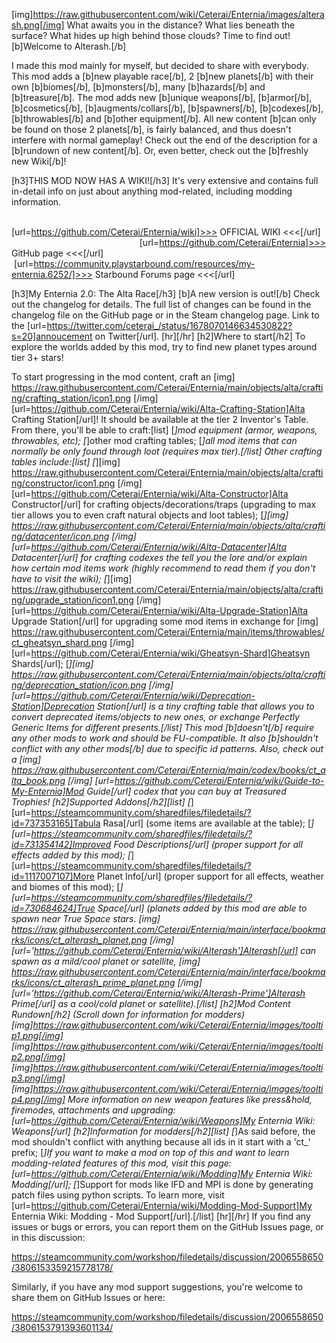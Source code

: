 [img]https://raw.githubusercontent.com/wiki/Ceterai/Enternia/images/alterash.png[/img]
What awaits you in the distance? What lies beneath the surface? What hides up high behind those clouds? Time to find out! [b]Welcome to Alterash.[/b]

I made this mod mainly for myself, but decided to share with everybody.
This mod adds a [b]new playable race[/b], 2 [b]new planets[/b] with their own [b]biomes[/b], [b]monsters[/b], many [b]hazards[/b] and [b]treasure[/b]. The mod adds new [b]unique weapons[/b], [b]armor[/b], [b]cosmetics[/b], [b]augments/collars[/b], [b]spawners[/b], [b]codexes[/b], [b]throwables[/b] and [b]other equipment[/b].
All new content [b]can only be found on those 2 planets[/b], is fairly balanced, and thus doesn't interfere with normal gameplay!
Check out the end of the description for a [b]rundown of new content[/b]. Or, even better, check out the [b]freshly new Wiki[/b]!

[h3]THIS MOD NOW HAS A WIKI![/h3]
It's very extensive and contains full in-detail info on just about anything mod-related, including modding information.

                                                    [url=https://github.com/Ceterai/Enternia/wiki]>>> OFFICIAL WIKI <<<[/url]
                                                      [url=https://github.com/Ceterai/Enternia]>>> GitHub page <<<[/url]
                                             [url=https://community.playstarbound.com/resources/my-enternia.6252/]>>> Starbound Forums page <<<[/url]

[h3]My Enternia 2.0: The Alta Race[/h3]
[b]A new version is out![/b] Check out the changelog for details.
The full list of changes can be found in the changelog file on the GitHub page or in the Steam changelog page.
Link to the [url=https://twitter.com/ceterai_/status/1678070146634530822?s=20]annoucement on Twitter[/url].
[hr][/hr]
[h2]Where to start[/h2]
To explore the worlds added by this mod, try to find new planet types around tier 3+ stars!

To start progressing in the mod content, craft an [img] https://raw.githubusercontent.com/Ceterai/Enternia/main/objects/alta/crafting/crafting_station/icon1.png [/img] [url=https://github.com/Ceterai/Enternia/wiki/Alta-Crafting-Station]Alta Crafting Station[/url]! It should be available at the tier 2 Inventor's Table.
From there, you'll be able to craft:[list]
[*]mod equipment (armor, weapons, throwables, etc);
[*]other mod crafting tables;
[*]all mod items that can normally be only found through loot (requires max tier).[/list]
Other crafting tables include:[list]
[*][img] https://raw.githubusercontent.com/Ceterai/Enternia/main/objects/alta/crafting/constructor/icon1.png [/img] [url=https://github.com/Ceterai/Enternia/wiki/Alta-Constructor]Alta Constructor[/url] for crafting objects/decorations/traps (upgrading to max tier allows you to even craft natural objects and loot tables);
[*][img] https://raw.githubusercontent.com/Ceterai/Enternia/main/objects/alta/crafting/datacenter/icon.png [/img] [url=https://github.com/Ceterai/Enternia/wiki/Alta-Datacenter]Alta Datacenter[/url] for crafting codexes the tell you the lore and/or explain how certain mod items work (highly recommend to read them if you don't have to visit the wiki);
[*][img] https://raw.githubusercontent.com/Ceterai/Enternia/main/objects/alta/crafting/upgrade_station/icon1.png [/img] [url=https://github.com/Ceterai/Enternia/wiki/Alta-Upgrade-Station]Alta Upgrade Station[/url] for upgrading some mod items in exchange for [img] https://raw.githubusercontent.com/Ceterai/Enternia/main/items/throwables/ct_gheatsyn_shard.png [/img][url=https://github.com/Ceterai/Enternia/wiki/Gheatsyn-Shard]Gheatsyn Shards[/url];
[*][img] https://raw.githubusercontent.com/Ceterai/Enternia/main/objects/alta/crafting/deprecation_station/icon.png [/img] [url=https://github.com/Ceterai/Enternia/wiki/Deprecation-Station]Deprecation Station[/url] is a tiny crafting table that allows you to convert deprecated items/objects to new ones, or exchange Perfectly Generic Items for different presents.[/list]
This mod [b]doesn't[/b] require any other mods to work and should be FU-compatible. It also [b]shouldn't conflict with any other mods[/b] due to specific id patterns.
Also, check out a [img] https://raw.githubusercontent.com/Ceterai/Enternia/main/codex/books/ct_alta_book.png [/img] [url=https://github.com/Ceterai/Enternia/wiki/Guide-to-My-Enternia]Mod Guide[/url] codex that you can buy at Treasured Trophies!
[h2]Supported Addons[/h2][list]
[*][url=https://steamcommunity.com/sharedfiles/filedetails/?id=737353165]Tabula Rasa[/url] (some items are available at the table);
[*][url=https://steamcommunity.com/sharedfiles/filedetails/?id=731354142]Improved Food Descriptions[/url] (proper support for all effects added by this mod);
[*][url=https://steamcommunity.com/sharedfiles/filedetails/?id=1117007107]More Planet Info[/url] (proper support for all effects, weather and biomes of this mod);
[*][url=https://steamcommunity.com/sharedfiles/filedetails/?id=730684624]True Space[/url] (planets added by this mod are able to spawn near True Space stars. [img] https://raw.githubusercontent.com/Ceterai/Enternia/main/interface/bookmarks/icons/ct_alterash_planet.png [/img] [url='https://github.com/Ceterai/Enternia/wiki/Alterash']Alterash[/url] can spawn as a mild/cool planet or satellite, [img] https://raw.githubusercontent.com/Ceterai/Enternia/main/interface/bookmarks/icons/ct_alterash_prime_planet.png [/img] [url='https://github.com/Ceterai/Enternia/wiki/Alterash-Prime']Alterash Prime[/url] as a cool/cold planet or satellite).[/list]
[h2]Mod Content Rundown[/h2]
(Scroll down for information for modders)
[img]https://raw.githubusercontent.com/wiki/Ceterai/Enternia/images/tooltip1.png[/img]
[img]https://raw.githubusercontent.com/wiki/Ceterai/Enternia/images/tooltip2.png[/img]
[img]https://raw.githubusercontent.com/wiki/Ceterai/Enternia/images/tooltip3.png[/img]
[img]https://raw.githubusercontent.com/wiki/Ceterai/Enternia/images/tooltip4.png[/img]
More information on new weapon features like press&hold, firemodes, attachments and upgrading: [url=https://github.com/Ceterai/Enternia/wiki/Weapons]My Enternia Wiki: Weapons[/url]
[h2]Information for modders[/h2][list]
[*]As said before, the mod shouldn't conflict with anything because all ids in it start with a 'ct_' prefix;
[*]If you want to make a mod on top of this and want to learn modding-related features of this mod, visit this page: [url=https://github.com/Ceterai/Enternia/wiki/Modding]My Enternia Wiki: Modding[/url];
[*]Support for mods like IFD and MPI is done by generating patch files using python scripts. To learn more, visit [url=https://github.com/Ceterai/Enternia/wiki/Modding-Mod-Support]My Enternia Wiki: Modding - Mod Support[/url].[/list]
[hr][/hr]
If you find any issues or bugs or errors, you can report them on the GitHub Issues page, or in this discussion:

https://steamcommunity.com/workshop/filedetails/discussion/2006558650/3806153359215778178/

Similarly, if you have any mod support suggestions, you're welcome to share them on GitHub Issues or here:

https://steamcommunity.com/workshop/filedetails/discussion/2006558650/3806153791393601134/
